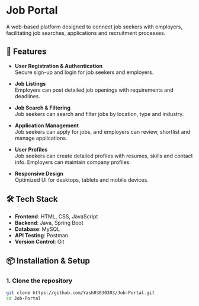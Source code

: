 # Job Portal

A web-based platform designed to connect job seekers with employers, facilitating job searches, applications and recruitment processes.

## 🚀 Features

- **User Registration & Authentication**  
  Secure sign-up and login for job seekers and employers.

- **Job Listings**  
  Employers can post detailed job openings with requirements and deadlines.

- **Job Search & Filtering**  
  Job seekers can search and filter jobs by location, type and industry.

- **Application Management**  
  Job seekers can apply for jobs, and employers can review, shortlist and manage applications.

- **User Profiles**  
  Job seekers can create detailed profiles with resumes, skills and contact info. Employers can maintain company profiles.

- **Responsive Design**  
  Optimized UI for desktops, tablets and mobile devices.

## 🛠️ Tech Stack

- **Frontend**: HTML, CSS, JavaScript  
- **Backend**: Java, Spring Boot
- **Database**: MySQL
- **API Testing**: Postman
- **Version Control**: Git

## 📦 Installation & Setup

### 1. Clone the repository
```bash
git clone https://github.com/Yash03030303/Job-Portal.git
cd Job-Portal
